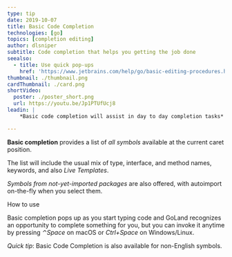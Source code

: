 ```yaml
---
type: tip
date: 2019-10-07
title: Basic Code Completion
technologies: [go]
topics: [completion editing]
author: dlsniper
subtitle: Code completion that helps you getting the job done
seealso:
  - title: Use quick pop-ups
    href: 'https://www.jetbrains.com/help/go/basic-editing-procedures.html#quick_popups'
thumbnail: ./thumbnail.png
cardThumbnail: ./card.png
shortVideo:
  poster: ./poster_short.png
  url: https://youtu.be/Jp1PTUfUcj8
leadin: |
    *Basic code completion will assist in day to day completion tasks*

---
```


**Basic completion** provides a list of _all symbols_ available at the current caret position.

The list will include the usual mix of type, interface, and method names, keywords, and also _Live Templates_.

_Symbols from not-yet-imported packages_ are also offered, with autoimport on-the-fly when you select them.

How to use

Basic completion pops up as you start typing code and GoLand recognizes an opportunity to complete something for you, but you can invoke it anytime by pressing _⌃Space_ on macOS or _Ctrl+Space_ on Windows/Linux.

_Quick tip_: Basic Code Completion is also available for non-English symbols.
